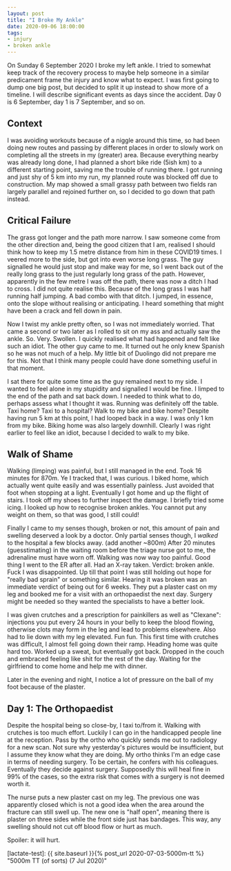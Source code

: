 ```yaml
---
layout: post
title: "I Broke My Ankle"
date: 2020-09-06 18:00:00
tags:
- injury
- broken ankle
---
```


On Sunday 6 September 2020 I broke my left ankle. I tried to somewhat keep
track of the recovery process to maybe help someone in a similar predicament
frame the injury and know what to expect. I was first going to dump one big
post, but decided to split it up instead to show more of a timeline. I will
describe significant events as days since the accident. Day 0 is 6 September,
day 1 is 7 September, and so on.

## Context

I was avoiding workouts because of a niggle around this time, so had been doing
new routes and passing by different places in order to slowly work on
completing all the streets in my (greater) area. Because everything nearby was
already long done, I had planned a short bike ride (5ish km) to a different
starting point, saving me the trouble of running there. I got running and just
shy of 5 km into my run, my planned route was blocked off due to construction.
My map showed a small grassy path between two fields ran largely parallel and
rejoined further on, so I decided to go down that path instead.

## Critical Failure

The grass got longer and the path more narrow. I saw someone come from the
other direction and, being the good citizen that I am, realised I should think
how to keep my 1.5 metre distance from him in these COVID19 times. I veered
more to the side, but got into even worse long grass. The guy signalled he
would just stop and make way for me, so I went back out of the really long
grass to the just regularly long grass of the path. However, apparently in the
few metre I was off the path, there was now a ditch I had to cross. I did not
quite realise this. Because of the long grass I was half running half jumping.
A bad combo with that ditch.  I jumped, in essence, onto the slope without
realising or anticipating. I heard something that might have been a crack and
fell down in pain.

Now I twist my ankle pretty often, so I was not immediately worried. That came
a second or two later as I rolled to sit on my ass and actually saw the ankle.
So. Very. Swollen. I quickly realised what had happened and felt like such an
idiot. The other guy came to me. It turned out he only knew Spanish so he was
not much of a help. My little bit of Duolingo did not prepare me for this. Not
that I think many people could have done something useful in that moment.

I sat there for quite some time as the guy remained next to my side. I wanted
to feel alone in my stupidity and signalled I would be fine. I limped to the
end of the path and sat back down. I needed to think what to do, perhaps assess
what I thought it was. Running was definitely off the table. Taxi home? Taxi to
a hospital? Walk to my bike and bike home? Despite having run 5 km at this
point, I had looped back in a way. I was only 1 km from my bike. Biking home
was also largely downhill. Clearly I was right earlier to feel like an idiot,
because I decided to walk to my bike.

## Walk of Shame

Walking (limping) was painful, but I still managed in the end. Took 16 minutes
for 870m. Ye I tracked that, I was curious. I biked home, which actually went
quite easily and was essentially painless. Just avoided that foot when stopping
at a light. Eventually I got home and up the flight of stairs. I took off my
shoes to further inspect the damage. I briefly tried some icing. I looked up
how to recognise broken ankles. You cannot put any weight on them, so that was
good, I still could!

Finally I came to my senses though, broken or not, this amount of pain and
swelling deserved a look by a doctor. Only partial senses though, I *walked* to
the hospital a few blocks away. (add another ~800m) After 20 minutes
(guesstimating) in the waiting room before the triage nurse got to me, the
adrenaline must have worn off. Walking was now way too painful. Good thing I
went to the ER after all. Had an X-ray taken. Verdict: broken ankle. Fuck I was
disappointed. Up till that point I was still holding out hope for "really bad
sprain" or something similar. Hearing it was broken was an immediate verdict of
being out for 6 weeks. They put a plaster cast on my leg and booked me for a
visit with an orthopaedist the next day. Surgery might be needed so they wanted
the specialists to have a better look.

I was given crutches and a prescription for painkillers as well as "Clexane":
injections you put every 24 hours in your belly to keep the blood flowing,
otherwise clots may form in the leg and lead to problems elsewhere. Also had to
lie down with my leg elevated. Fun fun. This first time with crutches was
difficult, I almost fell going down their ramp.  Heading home was quite hard
too. Worked up a sweat, but eventually got back. Dropped in the couch and
embraced feeling like shit for the rest of the day. Waiting for the girlfriend
to come home and help me with dinner.

Later in the evening and night, I notice a lot of pressure on the ball of my
foot because of the plaster.

## Day 1: The Orthopaedist

Despite the hospital being so close-by, I taxi to/from it. Walking with
crutches is too much effort. Luckily I can go in the handicapped people line at
the reception. Pass by the ortho who quickly sends me out to radiology for a
new scan. Not sure why yesterday's pictures would be insufficient, but I assume
they know what they are doing. My ortho thinks I'm an edge case in terms of
needing surgery. To be certain, he confers with his colleagues. Eventually they
decide against surgery. Supposedly this will heal fine in 99% of the cases, so
the extra risk that comes with a surgery is not deemed worth it.

The nurse puts a new plaster cast on my leg. The previous one was apparently
closed which is not a good idea when the area around the fracture can still
swell up. The new one is "half open", meaning there is plaster on three sides
while the front side just has bandages. This way, any swelling should not cut
off blood flow or hurt as much.

Spoiler: it will hurt.

<!-- TODO A picture or two -->

[benparkes]: https://www.youtube.com/channel/UCZPqG0yh_xPm2AyLjffbDvw
[lactate-test]: {{ site.baseurl }}{% post_url 2020-07-03-5000m-tt %} "5000m TT (of sorts) (7 Jul 2020)"
